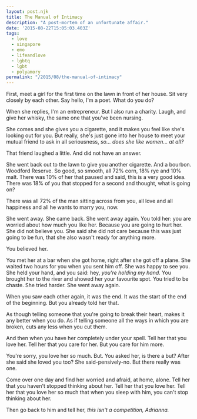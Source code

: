 ```yaml
---
layout: post.njk
title: The Manual of Intimacy
description: "A post-mortem of an unfortunate affair."
date: '2015-08-22T15:05:03.403Z'
tags:
  - love
  - singapore
  - emo
  - lifeandlove
  - lgbtq
  - lgbt
  - polyamory
permalink: "/2015/08/the-manual-of-intimacy"
---
```


First, meet a girl for the first time on the lawn in front of her house. Sit very closely by each other. Say hello, I'm a poet. What do you do?

When she replies, I'm an entrepreneur. But I also run a charity. Laugh, and give her whisky, the same one that you've been nursing.

She comes and she gives you a cigarette, and it makes you feel like she's looking out for you. But really, she's just gone into her house to meet your mutual friend to ask in all seriousness, _so… does she like women… at all?_

That friend laughed a little. And did not have an answer.

She went back out to the lawn to give you another cigarette. And a bourbon. Woodford Reserve. So good, so smooth, all 72% corn, 18% rye and 10% malt. There was 10% of her that paused and said, this is a very good idea. There was 18% of you that stopped for a second and thought, what is going on?

There was all 72% of the man sitting across from you, all love and all happiness and all he wants to marry you, now.

She went away. She came back. She went away again. You told her: you are worried about how much you like her. Because you are going to hurt her. She did not believe you. She said she did not care because this was just going to be fun, that she also wasn't ready for anything more.

You believed her.

You met her at a bar when she got home, right after she got off a plane. She waited two hours for you when you sent him off. She was happy to see you. She held your hand, and you said: hey, _you're holding my hand._ You brought her to the river and showed her your favourite spot. You tried to be chaste. She tried harder. She went away again.

When you saw each other again, it was the end. It was the start of the end of the beginning. But you already told her that.

As though telling someone that you're going to break their heart, makes it any better when you do. As if telling someone all the ways in which you are broken, cuts any less when you cut them.

And then when you have her completely under your spell. Tell her that you love her. Tell her that you care for her. But you care for him more.

You're sorry, you love her so much. But. You asked her, is there a but? After she said she loved you too? She said-pensively-no. But there really was one.

Come over one day and find her worried and afraid, at home, alone. Tell her that you haven't stopped thinking about her. Tell her that you love her. Tell her that you love her so much that when you sleep with him, you can't stop thinking about her.

Then go back to him and tell her, _this isn't a competition, Adrianna._